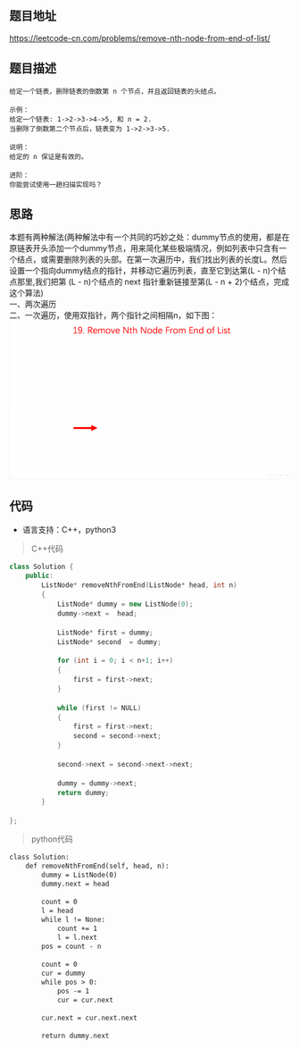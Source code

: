 ## 题目地址
https://leetcode-cn.com/problems/remove-nth-node-from-end-of-list/

## 题目描述
```
给定一个链表，删除链表的倒数第 n 个节点，并且返回链表的头结点。

示例：
给定一个链表: 1->2->3->4->5, 和 n = 2.
当删除了倒数第二个节点后，链表变为 1->2->3->5.

说明：
给定的 n 保证是有效的。

进阶：
你能尝试使用一趟扫描实现吗？
```
## 思路
本题有两种解法(两种解法中有一个共同的巧妙之处：dummy节点的使用，都是在原链表开头添加一个dummy节点，用来简化某些极端情况，例如列表中只含有一个结点，或需要删除列表的头部。在第一次遍历中，我们找出列表的长度L。然后设置一个指向dummy结点的指针，并移动它遍历列表，直至它到达第(L - n)个结点那里,我们把第 (L - n)个结点的 next 指针重新链接至第(L - n + 2)个结点，完成这个算法)  
一、两次遍历  
二、一次遍历，使用双指针，两个指针之间相隔n，如下图：  
![删除链表中倒数第n个元素](https://github.com/pqLee/leetcode/blob/master/images/%E5%88%A0%E9%99%A4%E9%93%BE%E8%A1%A8%E4%B8%AD%E5%80%92%E6%95%B0%E7%AC%ACn%E4%B8%AA%E5%85%83%E7%B4%A0.gif)

## 代码
* 语言支持：C++，python3
> C++代码
```c++
class Solution {
    public:
        ListNode* removeNthFromEnd(ListNode* head, int n)
        {
            ListNode* dummy = new ListNode(0);
            dummy->next =  head;

            ListNode* first = dummy;
            ListNode* second  = dummy;

            for (int i = 0; i < n+1; i++)
            {
                first = first->next;
            }

            while (first != NULL)
            {
                first = first->next;
                second = second->next;
            }

            second->next = second->next->next;

            dummy = dummy->next;
            return dummy;
        }

};
```
> python代码
```
class Solution:
    def removeNthFromEnd(self, head, n):
        dummy = ListNode(0)
        dummy.next = head

        count = 0
        l = head
        while l != None:
            count += 1
            l = l.next
        pos = count - n
        
        count = 0
        cur = dummy
        while pos > 0:
            pos -= 1
            cur = cur.next

        cur.next = cur.next.next

        return dummy.next
```
